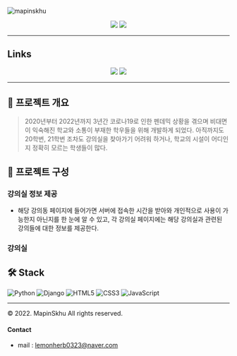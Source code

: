 ![mapinskhu](getherapp/static/img/biglogo.png)
<div align='center'>
<img src="https://img.shields.io/badge/version-1.0.0-green">
<a href="https://hits.seeyoufarm.com"><img src="https://hits.seeyoufarm.com/api/count/incr/badge.svg?url=https%3A%2F%2Fgithub.com%2FGraceKim527%2FSkhuGether&count_bg=%23BAE688&title_bg=%23767676&icon=github.svg&icon_color=%23E7E7E7&title=hits&edge_flat=true"/></a>
<br/>

</div>

---
## Links
<div align='center'>
<a href='https://mapinskhu.herokuapp.com/'>
<img src='https://img.shields.io/badge/-HomePage-lightgrey'></a>  
<a href='https://github.com/GraceKim527/SkhuGether'>
<img src='https://img.shields.io/badge/-github-lightgrey'>
</a>
</div>

--- 

## 📑 프로젝트 개요
> 2020년부터 2022년까지 3년간 코로나19로 인한 펜데믹 상황을 겪으며 비대면이 익숙해진 학교와 소통이 부재한 학우들을 위해 개발하게 되었다. 아직까지도 20학번, 21학번 조차도 강의실을 찾아가기 어려워 하거나, 학교의 시설이 어디인지 정확히 모르는 학생들이 많다.

## 📑 프로젝트 구성
### 강의실 정보 제공
- 해당 강의동 페이지에 들어가면 서버에 접속한 시간을 받아와 개인적으로 사용이 가능한지 아닌지를 한 눈에 알 수 있고, 각 강의실 페이지에는 해당 강의실과 관련된 강의들에 대한 정보를 제공한다.

### 강의실

## 🛠 Stack 
![Python](https://img.shields.io/badge/python-3670A0?style=for-the-badge&logo=python&logoColor=ffdd54)
![Django](https://img.shields.io/badge/django-%23092E20.svg?style=for-the-badge&logo=django&logoColor=white)
![HTML5](https://img.shields.io/badge/html5-%23E34F26.svg?style=for-the-badge&logo=html5&logoColor=white)
![CSS3](https://img.shields.io/badge/css3-%231572B6.svg?style=for-the-badge&logo=css3&logoColor=white)
![JavaScript](https://img.shields.io/badge/javascript-%23323330.svg?style=for-the-badge&logo=javascript&logoColor=%23F7DF1E)


--- 
© 2022. MapinSkhu All rights reserved.  
#### Contact
- mail : lemonherb0323@naver.com
